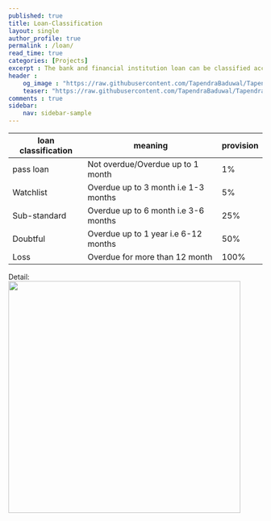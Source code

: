 ```yaml
---
published: true
title: Loan-Classification
layout: single
author_profile: true
permalink : /loan/
read_time: true
categories: [Projects]
excerpt : The bank and financial institution loan can be classified according to the overdue of the credit period.
header :
    og_image : "https://raw.githubusercontent.com/TapendraBaduwal/TapendraBaduwal.github.io/master/images/Bank_loan.png"
    teaser: "https://raw.githubusercontent.com/TapendraBaduwal/TapendraBaduwal.github.io/master/images/Bank_loan.png"
comments : true
sidebar:
    nav: sidebar-sample
---
```


loan classification | meaning|provision |
--- | --- | --- | 
pass loan | Not overdue/Overdue up to 1 month | 1% |
Watchlist	|Overdue up to 3 month i.e 1-3 months|5% |
Sub-standard|Overdue up to 6 month i.e 3-6 months|25%|
Doubtful	  |Overdue up to 1 year i.e 6-12 months|50%|
Loss	    |Overdue for more than 12 month	         |100%|

Detail:
<a href="https://github.com/TapendraBaduwal/Bank-Loan-1"><img src="https://github-link-card.s3.ap-northeast-1.amazonaws.com/TapendraBaduwal/Bank-Loan-1.png" width="460px"></a>
